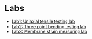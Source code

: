 # Labs

* [Lab1: Uniaxial tensile testing lab](UniaxialTestingLab.md)
* [Lab2: Three point bending testing lab](ThreepointBendingLab.md)
* [Lab3: Membrane strain measuring lab](Membranestrain.md)